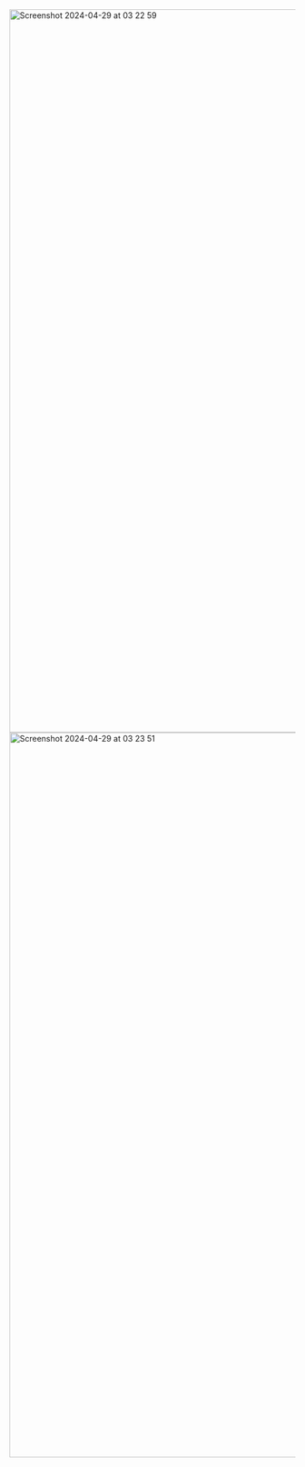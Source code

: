 <img width="1273" alt="Screenshot 2024-04-29 at 03 22 59" src="https://github.com/debolek/Debolek_Devops_Task/assets/37187773/1a089334-171b-4acb-afc8-170424147762">


<img width="1276" alt="Screenshot 2024-04-29 at 03 23 51" src="https://github.com/debolek/Debolek_Devops_Task/assets/37187773/1913259f-18e7-4979-84fb-754f0c1447fe">
